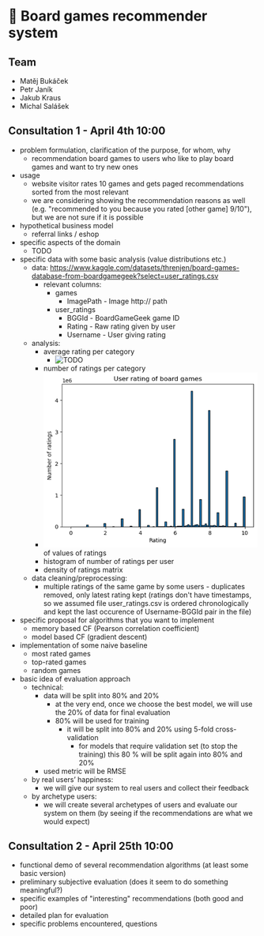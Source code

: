 # 🎲 Board games recommender system

## Team

- Matěj Bukáček
- Petr Janík
- Jakub Kraus
- Michal Salášek

## Consultation 1 - April 4th 10:00

- problem formulation, clarification of the purpose, for whom, why
	- recommendation board games to users who like to play board games and want to try new ones
- usage
	- website visitor rates 10 games and gets paged recommendations sorted from the most relevant
	- we are considering showing the recommendation reasons as well (e.g. "recommended to you because you rated \[other
	  game\] 9/10"), but we are not sure if it is possible
- hypothetical business model
	- referral links / eshop
- specific aspects of the domain
	- TODO
- specific data with some basic analysis (value distributions etc.)
	- data: https://www.kaggle.com/datasets/threnjen/board-games-database-from-boardgamegeek?select=user_ratings.csv
		- relevant columns:
			- games
				- ImagePath - Image http:// path
			- user_ratings
				- BGGId - BoardGameGeek game ID
				- Rating - Raw rating given by user
				- Username - User giving rating
	- analysis:
		- average rating per category
			- ![TODO](images/avg_rating_per_category.png)
		- number of ratings per category
		- ![histogram](images/ratings_values_histogram.png) of values of ratings
		- histogram of number of ratings per user
		- density of ratings matrix
	- data cleaning/preprocessing:
		- multiple ratings of the same game by some users - duplicates removed, only latest rating kept (ratings don't have timestamps, so we assumed file user_ratings.csv is ordered chronologically and kept the last occurence of Username-BGGId pair in the file)
- specific proposal for algorithms that you want to implement
	- memory based CF (Pearson correlation coefficient)
	- model based CF (gradient descent)
- implementation of some naive baseline
	- most rated games
	- top-rated games
	- random games
- basic idea of evaluation approach
	- technical:
		- data will be split into 80% and 20%
			- at the very end, once we choose the best model, we will use the 20% of data for final evaluation
			- 80% will be used for training
				- it will be split into 80% and 20% using 5-fold cross-validation
					- for models that require validation set (to stop the training) this 80 % will be split again into
					  80%
					  and 20%
		- used metric will be RMSE
	- by real users’ happiness:
		- we will give our system to real users and collect their feedback
	- by archetype users:
		- we will create several archetypes of users and evaluate our system on them (by seeing if the recommendations
		  are what we would expect)

## Consultation 2 - April 25th 10:00

- functional demo of several recommendation algorithms (at least some basic version)
- preliminary subjective evaluation (does it seem to do something meaningful?)
- specific examples of "interesting" recommendations (both good and poor)
- detailed plan for evaluation
- specific problems encountered, questions
